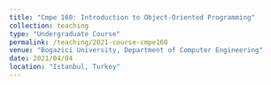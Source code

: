 ```yaml
---
title: "Cmpe 160: Introduction to Object-Oriented Programming"
collection: teaching
type: "Undergraduate Course"
permalink: /teaching/2021-course-cmpe160
venue: "Bogazici University, Department of Computer Engineering"
date: 2021/04/04
location: "Istanbul, Turkey"
---
```

